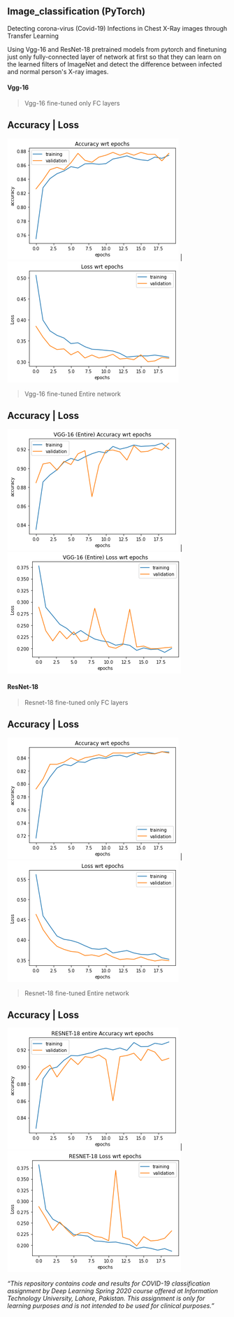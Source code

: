 ## Image_classification (PyTorch)

Detecting corona-virus (Covid-19) Infections in Chest X-Ray images through Transfer Learning

Using Vgg-16 and ResNet-18 pretrained models from pytorch and finetuning just only fully-connected layer of network at first so that they can learn on the learned filters of ImageNet and detect the difference between infected and normal person\'s X\-ray images. 

#### Vgg-16

> Vgg-16 fine-tuned only FC layers

Accuracy | Loss
------------
![Accuracy curves](/Accuracy_Loss/vgg_fc_acc.png) | ![Loss curves](/Accuracy_Loss/vgg_fc_loss.png)


> Vgg-16 fine-tuned Entire network

Accuracy | Loss
------------
![Accuracy curves](/Accuracy_Loss/vgg_Ent_acc.png) | ![Loss curves](/Accuracy_Loss/vgg_Ent_loss.png)


#### ResNet-18

> Resnet-18 fine-tuned only FC layers

Accuracy | Loss
------------
![Accuracy curves](/Accuracy_Loss/resnet_fc_acc.png) | ![Loss curves](/Accuracy_Loss/resnet_fc_loss.png)


> Resnet-18 fine-tuned Entire network

Accuracy | Loss
------------
![Accuracy curves](/Accuracy_Loss/resnet_Ent_acc.png) | ![Loss curves](/Accuracy_Loss/resnet_Ent_loss.png)




_“This repository contains code and results for COVID-19 classification assignment by Deep Learning Spring 2020 course offered at Information Technology University, Lahore, Pakistan. This assignment is only for learning purposes and is not intended to be used for clinical purposes.”_
